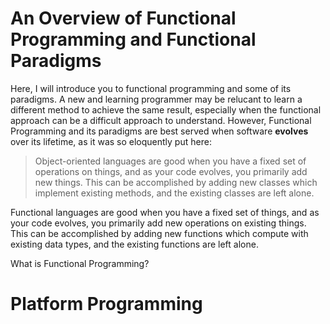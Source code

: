 # An Overview of Functional Programming and Functional Paradigms

Here, I will introduce you to functional programming and some of its paradigms. A new and learning programmer may be relucant to learn a different method to achieve the same result, especially when the functional approach can be a difficult approach to understand. However, Functional Programming and its paradigms are best served when software **evolves** over its lifetime, as it was so eloquently put here:

> Object-oriented languages are good when you have a fixed set of operations on things, and as your code evolves, you primarily add new things. This can be accomplished by adding new classes which implement existing methods, and the existing classes are left alone.

Functional languages are good when you have a fixed set of things, and as your code evolves, you primarily add new operations on existing things. This can be accomplished by adding new functions which compute with existing data types, and the existing functions are left alone.


What is Functional Programming?
 

# Platform Programming
